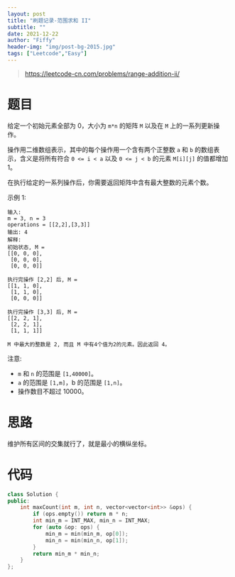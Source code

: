 ```yaml
---
layout: post
title: "刷题记录-范围求和 II"
subtitle: ""
date: 2021-12-22
author: "Fiffy"
header-img: "img/post-bg-2015.jpg"
tags: ["Leetcode","Easy"]
---
```


> https://leetcode-cn.com/problems/range-addition-ii/

# 题目

给定一个初始元素全部为 0，大小为 `m*n` 的矩阵 `M` 以及在 `M` 上的一系列更新操作。

操作用二维数组表示，其中的每个操作用一个含有两个正整数 `a` 和 `b` 的数组表示，含义是将所有符合 `0 <= i < a` 以及 `0 <= j < b` 的元素 `M[i][j]` 的值都增加 1。

在执行给定的一系列操作后，你需要返回矩阵中含有最大整数的元素个数。

示例 1:

```
输入: 
m = 3, n = 3
operations = [[2,2],[3,3]]
输出: 4
解释: 
初始状态, M = 
[[0, 0, 0],
 [0, 0, 0],
 [0, 0, 0]]

执行完操作 [2,2] 后, M = 
[[1, 1, 0],
 [1, 1, 0],
 [0, 0, 0]]

执行完操作 [3,3] 后, M = 
[[2, 2, 1],
 [2, 2, 1],
 [1, 1, 1]]

M 中最大的整数是 2, 而且 M 中有4个值为2的元素。因此返回 4。
```

注意:

- `m` 和 `n` 的范围是 `[1,40000]`。
- `a` 的范围是 `[1,m]`，b 的范围是 `[1,n]`。
- 操作数目不超过 10000。

# 思路

维护所有区间的交集就行了，就是最小的横纵坐标。

# 代码

```c++
class Solution {
public:
    int maxCount(int m, int n, vector<vector<int>> &ops) {
        if (ops.empty()) return m * n;
        int min_m = INT_MAX, min_n = INT_MAX;
        for (auto &op: ops) {
            min_m = min(min_m, op[0]);
            min_n = min(min_n, op[1]);
        }
        return min_m * min_n;
    }
};
```

